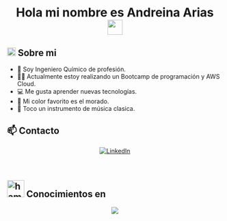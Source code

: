 <h1 align="center">
    Hola mi nombre es Andreina Arias <img src="https://media.giphy.com/media/hvRJCLFzcasrR4ia7z/giphy.gif" width="35">
</h1>

## <img alt="hi-star" src="https://media.giphy.com/media/ObNTw8Uzwy6KQ/giphy.gif" width="20"> Sobre mi


- :school: Soy Ingeniero Químico de profesión.
- :woman_student: Actualmente estoy realizando un Bootcamp de programación y AWS Cloud.
- :computer: Me gusta aprender nuevas tecnologías.
- :rainbow: Mi color favorito es el morado.
- :violin: Toco un instrumento de música clasica.

## :mailbox: Contacto

<p align="center">
  <a href="https://www.linkedin.com/in/andreina-arias/">
    <img src="https://skillicons.dev/icons?i=linkedin" alt="LinkedIn" />
  </a>
</p>

<br>

## <img alt="hammer-wrench" src="https://media.giphy.com/media/jSKBmKkvo2dPQQtsR1/giphy.gif" width="40"> Conocimientos en

<p align="center">
  <a href="https://skillicons.dev">
    <img src="https://skillicons.dev/icons?i=bootstrap,css,git,html,php,sql,javascript,vscode,python,power bi"/>
  </a>
</p>

<br/>




